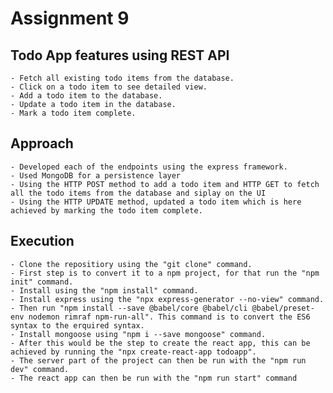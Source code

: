 # Assignment 9

## Todo App features using REST API

    - Fetch all existing todo items from the database.
    - Click on a todo item to see detailed view.
    - Add a todo item to the database.
    - Update a todo item in the database.
    - Mark a todo item complete.

## Approach

    - Developed each of the endpoints using the express framework.
    - Used MongoDB for a persistence layer
    - Using the HTTP POST method to add a todo item and HTTP GET to fetch all the todo items from the database and siplay on the UI
    - Using the HTTP UPDATE method, updated a todo item which is here achieved by marking the todo item complete.

## Execution

    - Clone the repositiory using the "git clone" command.
    - First step is to convert it to a npm project, for that run the "npm init" command. 
    - Install using the "npm install" command.
    - Install express using the "npx express-generator --no-view" command.
    - Then run "npm install --save @babel/core @babel/cli @babel/preset-env nodemon rimraf npm-run-all". This command is to convert the ES6 syntax to the erquired syntax.
    - Install mongoose using "npm i --save mongoose" command.
    - After this would be the step to create the react app, this can be achieved by running the "npx create-react-app todoapp".
    - The server part of the project can then be run with the "npm run dev" command.
    - The react app can then be run with the "npm run start" command
